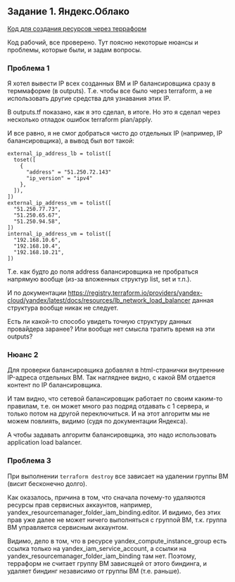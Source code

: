 ## Задание 1. Яндекс.Облако

[Код для создания ресурсов через терраформ](https://github.com/at6man/devops-netology/tree/main/homeworks/terraform_15.2)   

Код рабочий, все проверено. Тут поясню некоторые нюансы и проблемы, которые были, и задам вопросы.

### Проблема 1

Я хотел вывести IP всех созданных ВМ и IP балансировщика сразу в терммаформе (в outputs). Т.е. чтобы все было через terraform, а не использовать другие средства для узнавания этих IP.

В outputs.tf показано, как я это сделал, в итоге. Но это я сделал через несколько отладок ошибок terraform plan/apply.

И все равно, я не смог добраться чисто до отдельных IP (например, IP балансировщика), а вывод был вот такой:

    external_ip_address_lb = tolist([
      toset([
        {
          "address" = "51.250.72.143"
          "ip_version" = "ipv4"
        },
      ]),
    ])
    external_ip_address_vm = tolist([
      "51.250.77.73",
      "51.250.65.67",
      "51.250.94.58",
    ])
    internal_ip_address_vm = tolist([
      "192.168.10.6",
      "192.168.10.4",
      "192.168.10.21",
    ])

Т.е. как будто до поля address балансировщика не пробраться напрямую вообще (из-за вложенных структур list, set и т.п.).

И по документации https://registry.terraform.io/providers/yandex-cloud/yandex/latest/docs/resources/lb_network_load_balancer данная структура вообще никак не следует.

Есть ли какой-то способо увидеть точную структуру данных провайдера заранее? Или вообще нет смысла тратить время на эти outputs?

### Нюанс 2

Для проверки балансировщика добавлял в html-странички внутренние IP-адреса отдельных ВМ. Так нагляднее видно, с какой ВМ отдается контент по IP балансировщика.

И там видно, что сетевой балансировщик работает по своим каким-то правилам, т.е. он может много раз подряд отдавать с 1 сервера, и только потом на другой переключиться. И на этот алгоритм мы не можем повлиять, видимо (судя по документации Яндекса).

А чтобы задавать алгоритм балансировщика, это надо использовать application load balancer.

### Проблема 3

При выполнении `terraform destroy` все зависает на удалении группы ВМ (висит бесконечно долго).

Как оказалось, причина в том, что сначала почему-то удаляются ресурсы прав сервисных аккаунтов, например, yandex_resourcemanager_folder_iam_binding.editor. И видимо, без этих прав уже далее не может ничего выполняться с группой ВМ, т.к. группа ВМ управляется сервисным аккаунтом.

Видимо, дело в том, что в ресурсе yandex_compute_instance_group есть ссылка только на yandex_iam_service_account, а ссылки на yandex_resourcemanager_folder_iam_binding там нет. Поэтому, терраформ не считает группу ВМ зависящей от этого биндинга, и удаляет биндинг независимо от группы ВМ (т.е. раньше).
